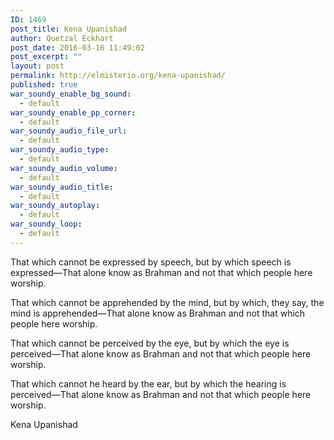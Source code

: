```yaml
---
ID: 1469
post_title: Kena Upanishad
author: Quetzal Eckhart
post_date: 2016-03-16 11:49:02
post_excerpt: ""
layout: post
permalink: http://elmisterio.org/kena-upanishad/
published: true
war_soundy_enable_bg_sound:
  - default
war_soundy_enable_pp_corner:
  - default
war_soundy_audio_file_url:
  - default
war_soundy_audio_type:
  - default
war_soundy_audio_volume:
  - default
war_soundy_audio_title:
  - default
war_soundy_autoplay:
  - default
war_soundy_loop:
  - default
---
```


That which cannot be expressed by speech, but by which speech is expressed—That alone know as Brahman and not that which people here worship.

That which cannot be apprehended by the mind, but by which, they say, the mind is apprehended—That alone know as Brahman and not that which people here worship.

That which cannot be perceived by the eye, but by which the eye is perceived—That alone know as Brahman and not that which people here worship.

That which cannot he heard by the ear, but by which the hearing is perceived—That alone know as Brahman and not that which people here worship. 

Kena Upanishad